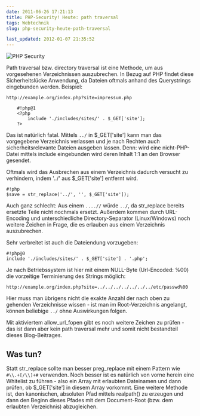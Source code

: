 ```yaml
---
date: 2011-06-26 17:21:13
title: PHP-Security! Heute: path traversal
tags: Webtechnik
slug: php-security-heute-path-traversal

last_updated: 2012-01-07 21:35:52
---
```


![PHP Security](images/2011/php-security.jpg)

Path traversal bzw. directory traversal ist eine Methode, um aus vorgesehenen Verzeichnissen auszubrechen. In Bezug auf PHP findet diese Sicherheitslücke Anwendung, da Dateien oftmals anhand des Querystrings eingebunden werden. Beispiel:

    http://example.org/index.php?site=impressum.php
~~~
    #!php@1
    <?php
        include './includes/sites/' . $_GET['site'];
    ?>
~~~
Das ist natürlich fatal. Mittels `../` in $_GET['site'] kann man das vorgegebene Verzeichnis verlassen und je nach Rechten auch sicherheitsrelevante Dateien ausgeben lassen. Denn: wird eine nicht-PHP-Datei mittels include eingebunden wird deren Inhalt 1:1 an den Browser gesendet.

Oftmals wird das Ausbrechen aus einem Verzeichnis dadurch versucht zu verhindern, indem '../' aus $_GET['site'] entfernt wird.

    #!php
    $save = str_replace('../', '', $_GET['site']);

Auch ganz schlecht: Aus einem `....//` würde `../`, da str_replace bereits ersetzte Teile nicht nochmals ersetzt. Außerdem kommen durch URL-Encoding und unterschiedliche Directory-Separator (Linux/Windows) noch weitere Zeichen in Frage, die es erlauben aus einem Verzeichnis auszubrechen.

Sehr verbreitet ist auch die Dateiendung vorzugeben:

    #!php@0
    include './includes/sites/' . $_GET['site'] . '.php';

Je nach Betriebssystem ist hier mit einem NULL-Byte (Url-Encoded: %00) die vorzeitige Terminierung des Strings möglich:

    http://example.org/index.php?site=../../../../../../../etc/passwd%00

Hier muss man übrigens nicht die exakte Anzahl der nach oben zu gehenden Verzeichnisse wissen - ist man im Root-Verzeichnis angelangt, können beliebige `../` ohne Auswirkungen folgen.

Mit aktiviertem allow_url_fopen gibt es noch weitere Zeichen zu prüfen - das ist dann aber kein path traversal mehr und somit nicht bestandteil dieses Blog-Beitrages.

Was tun?
--------
Statt str_replace sollte man besser preg_replace mit einem Pattern wie `#\\.+[/\\]+#` verwenden. Noch besser ist es natürlich von vorne herein eine Whitelist zu führen - also ein Array mit erlaubten Dateinamen und dann prüfen, ob $_GET['site'] in diesem Array vorkommt. Eine weitere Methode ist, den kanonischen, absoluten Pfad mittels realpath() zu erzeugen und dann den Beginn dieses Pfades mit dem Document-Root (bzw. dem erlaubten Verzeichnis) abzugleichen.